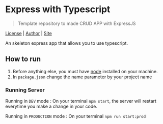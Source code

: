 # Express with Typescript
> Template repository to made CRUD APP with ExpressJS 

[License][link-license] |
[Author][link-author] |
[Site][link-site]

An skeleton express app that allows you to use typescript.

## How to run

1. Before anything else, you must have [node][nodejs] installed on your machine.
2. In `package.json` change the name parameter by your project name


### Running Server

Running in `DEV` mode : 
On your terminal `npm start`, the server will restart everytime you make a change in your code.

Running in `PRODUCTION` mode : 
On your terminal `npm run start:prod`


<!-- LINK -->
[link-license]: https://github.com/Sukaato/express-typescript/blob/master/LICENSE
[link-author]: https://github.com/Sukaato
[link-site]: https://sukaato.github.io
[nodeJS]: https://nodejs.org/en/

